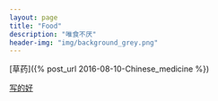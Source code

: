 ```yaml
---
layout: page
title: "Food"
description: "唯食不厌"
header-img: "img/background_grey.png"
---
```




[草药]({% post_url 2016-08-10-Chinese_medicine %})

[写的好](https://www.douban.com/people/teapot/notes)

